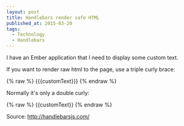 ```yaml
---
layout: post
title: Handlebars render safe HTML
published_at: 2015-03-20
tags:
  - Technology
  - Handlebars
---
```


I have an Ember application that I need to display some custom text.

If you want to render raw html to the page, use a triple curly brace:

{% raw %}
{{{customText}}}
{% endraw %}

Normally it's only a double curly:

{% raw %}
{{customText}}
{% endraw %}


Source: http://handlebarsjs.com/
